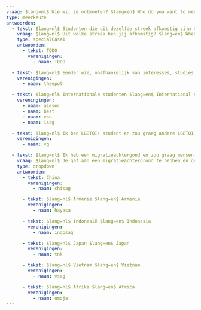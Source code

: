 ```yaml
---
vraag: $lang=nl$ Wie wil je ontmoeten? $lang=en$ Who do you want to meet?
type: meerkeuze
antwoorden:
  - tekst: $lang=nl$ Studenten die uit dezelfde streek afkomstig zijn $lang=en$ Students who are from the same region
    vraag: $lang=nl$ Uit welke streek ben jij afkomstig? $lang=en$ What region are you from?
    type: specialCase1
    antwoorden:
      - tekst: TODO
        verenigingen:
          - naam: TODO

  - tekst: $lang=nl$ Eender wie, onafhankelijk van interesses, studies of andere aspecten $lang=en$ Anybody, regardless of interests, studies or other aspects
    verenigingen:
      - naam: theepot

  - tekst: $lang=nl$ Internationale studenten $lang=en$ International students
    vereningingen:
      - naam: aiesec
      - naam: best
      - naam: esn
      - naam: isag

  - tekst: $lang=nl$ Ik ben LGBTQI+ student en zou graag andere LGBTQI+ studenten ontmoeten $lang=en$ I'm a LGBTQI+ student and would like to meet other LGBTQI+ students
    verenigingen:
      - naam: vg

  - tekst: $lang=nl$ Ik heb een migratieachtergond en zou graag mensen met eenzelfde achtergrond als mezelf ontmoeten $lang=en$ I have a migrant background and would like to meet people with a similar background to myself
    vraag: $lang=nl$ Je gaf aan een migratieachtergrond te hebben en graag andere studenten te ontmoeten met dezelfde achtergrond. Wat is jouw culturele achtergrond? $lang=en$ You indicated that you have a migrant background and would like to meet other students from the same background. What is your cultural background?
    type: dropdown
    antwoorden:
      - tekst: China
        verenigingen:
          - naam: chisag

      - tekst: $lang=nl$ Armenië $lang=en$ Armenia
        verenigingen:
          - naam: hayasa

      - tekst: $lang=nl$ Indonesië $lang=en$ Indonesia
        verenigingen:
          - naam: indosag

      - tekst: $lang=nl$ Japan $lang=en$ Japan
        verenigingen:
          - naam: tnk

      - tekst: $lang=nl$ Vietnam $lang=en$ Vietnam
        verenigingen:
          - naam: vsag

      - tekst: $lang=nl$ Afrika $lang=en$ Africa
        verenigingen:
          - naam: umoja
---
```

